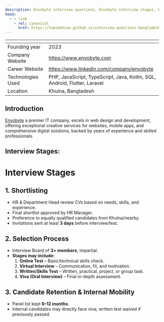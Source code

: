 ```yaml
---
description: Envobyte interview questions, Envobyte interview stages, Envobyte interview details, Envobyte interview question and answers
head:
  - - link
    - rel: canonical
      href: https://tamimehsan.github.io/interview-questions-bangladesh/companies/envobyte
---
```


| <img width="441" height="1"> | <img width="441" height="1"> |
| :-| :- |
| Founding year | 2023 |
| Company Website | https://www.envobyte.com |
| Career Website | https://www.linkedin.com/company/envobyte |
| Technologies Used | PHP, JavaScript, TypeScript, Java, Kotlin, SQL, Android, Flutter, Laravel |
| Location | Khulna, Bangladesh |

## Introduction
[Envobyte](https://www.envobyte.com) a premier IT company, excels in web design and development, offering exceptional creative services for websites, mobile apps, and comprehensive digital solutions, backed by years of experience and skilled professionals.

## Interview Stages:

# Interview Stages

## 1. Shortlisting
- HR & Department Head review CVs based on needs, skills, and experience.
- Final shortlist approved by HR Manager.
- Preference to equally qualified candidates from Khulna/nearby.
- Invitations sent at least **3 days** before interview/test.

## 2. Selection Process
- Interview Board of **3+ members**, impartial.
- **Stages may include:**
  1. **Online Test** – Basic/technical skills check.
  2. **Virtual Interview** – Communication, fit, and motivation.
  3. **Written/Skills Test** – Written, practical, project, or group task.
  4. **Viva (Oral Interview)** – Final in-depth assessment.

## 3. Candidate Retention & Internal Mobility
- Panel list kept **6–12 months**.
- Internal candidates may directly face viva; written test waived if previously passed.

